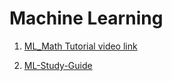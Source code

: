 # Machine Learning 

1) [ML_Math Tutorial video link](https://www.youtube.com/watch?v=1VSZtNYMntM&ab_channel=edureka%21)

2) [ML-Study-Guide](https://github.com/AssemblyAI-Examples/ML-Study-Guide)
